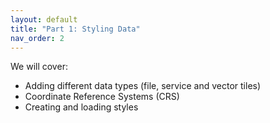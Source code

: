 ```yaml
---
layout: default
title: "Part 1: Styling Data"
nav_order: 2
---
```


We will cover:
- Adding different data types (file, service and vector tiles) 
- Coordinate Reference Systems (CRS)
- Creating and loading styles

